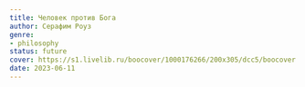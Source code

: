 ```yaml
---
title: Человек против Бога
author: Серафим Роуз
genre:
- philosophy
status: future
cover: https://s1.livelib.ru/boocover/1000176266/200x305/dcc5/boocover.jpg
date: 2023-06-11
---
```


